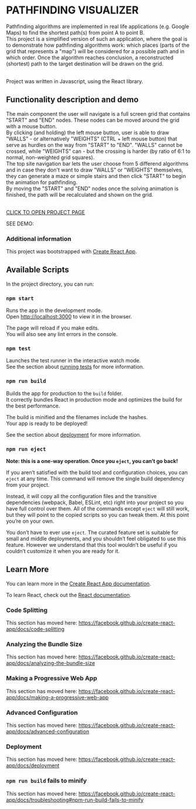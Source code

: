 # PATHFINDING VISUALIZER

Pathfinding algorithms are implemented in real life applications (e.g. Google Maps) to find the shortest path(s) from point A to point B. <br />
This project is a simplified version of such an application, where the goal is to demonstrate how pathfinding algorithms work: which places (parts of the grid that represents a "map") will be considered for a possible path and in which order. Once the algorithm reaches conclusion, a reconstructed (shortest) path to the target destination will be drawn on the grid.<br /><br />

Project was written in Javascript, using the React library.<br />

## Functionality description and demo

The main component the user will navigate is a full screen grid that contains "START" and "END" nodes. These nodes can be moved around the grid with a mouse button. <br />
By clicking (and holding) the left mouse button, user is able to draw "WALLS" - or alternatively "WEIGHTS" (CTRL + left mouse button) that serve as hurdles on the way from "START" to "END". "WALLS" cannot be crossed, while "WEIGHTS" can - but the crossing is harder (by ratio of 6:1 to normal, non-weighted grid squares). <br />
The top site navigation bar lets the user choose from 5 differend algorithms and in case they don't want to draw "WALLS" or "WEIGHTS" themselves, they can generate a maze or simple stairs and then click "START" to begin the animation for pathfinding.<br />
By moving the "START" and "END" nodes once the solving animation is finished, the path will be recalculated and shown on the grid.<br /><br />

[CLICK TO OPEN PROJECT PAGE](https://holpet.github.io/pathfinder/)

SEE DEMO:

### Additional information

This project was bootstrapped with [Create React App](https://github.com/facebook/create-react-app).

## Available Scripts

In the project directory, you can run:

### `npm start`

Runs the app in the development mode.<br />
Open [http://localhost:3000](http://localhost:3000) to view it in the browser.

The page will reload if you make edits.<br />
You will also see any lint errors in the console.

### `npm test`

Launches the test runner in the interactive watch mode.<br />
See the section about [running tests](https://facebook.github.io/create-react-app/docs/running-tests) for more information.

### `npm run build`

Builds the app for production to the `build` folder.<br />
It correctly bundles React in production mode and optimizes the build for the best performance.

The build is minified and the filenames include the hashes.<br />
Your app is ready to be deployed!

See the section about [deployment](https://facebook.github.io/create-react-app/docs/deployment) for more information.

### `npm run eject`

**Note: this is a one-way operation. Once you `eject`, you can’t go back!**

If you aren’t satisfied with the build tool and configuration choices, you can `eject` at any time. This command will remove the single build dependency from your project.

Instead, it will copy all the configuration files and the transitive dependencies (webpack, Babel, ESLint, etc) right into your project so you have full control over them. All of the commands except `eject` will still work, but they will point to the copied scripts so you can tweak them. At this point you’re on your own.

You don’t have to ever use `eject`. The curated feature set is suitable for small and middle deployments, and you shouldn’t feel obligated to use this feature. However we understand that this tool wouldn’t be useful if you couldn’t customize it when you are ready for it.

## Learn More

You can learn more in the [Create React App documentation](https://facebook.github.io/create-react-app/docs/getting-started).

To learn React, check out the [React documentation](https://reactjs.org/).

### Code Splitting

This section has moved here: https://facebook.github.io/create-react-app/docs/code-splitting

### Analyzing the Bundle Size

This section has moved here: https://facebook.github.io/create-react-app/docs/analyzing-the-bundle-size

### Making a Progressive Web App

This section has moved here: https://facebook.github.io/create-react-app/docs/making-a-progressive-web-app

### Advanced Configuration

This section has moved here: https://facebook.github.io/create-react-app/docs/advanced-configuration

### Deployment

This section has moved here: https://facebook.github.io/create-react-app/docs/deployment

### `npm run build` fails to minify

This section has moved here: https://facebook.github.io/create-react-app/docs/troubleshooting#npm-run-build-fails-to-minify
